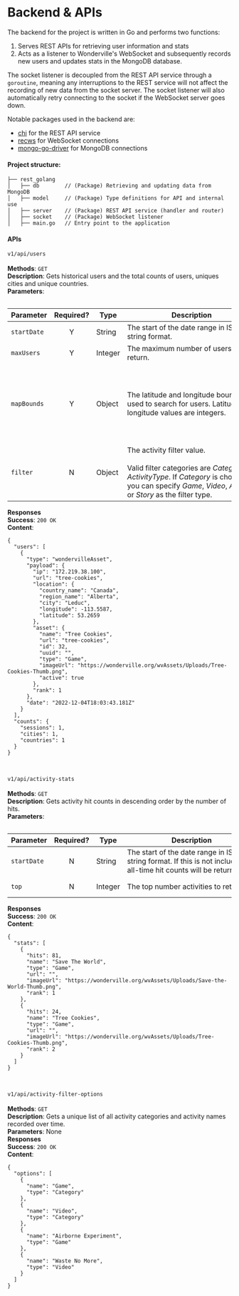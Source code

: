 # Backend & APIs

The backend for the project is written in Go and performs two functions:
1. Serves REST APIs for retrieving user information and stats
2. Acts as a listener to Wonderville's WebSocket and subsequently records new users and updates stats in the MongoDB database.

The socket listener is decoupled from the REST API service through a `goroutine`, meaning any interruptions to the REST service will not affect the recording of new data from the socket server. The socket listener will also automatically retry connecting to the socket if the WebSocket server goes down.<br>

Notable packages used in the backend are:
- [chi](https://github.com/go-chi/chi) for the REST API service
- [recws](https://github.com/recws-org/recws) for WebSocket connections
- [mongo-go-driver](https://github.com/mongodb/mongo-go-driver) for MongoDB connections

#### Project structure:
```
├── rest_golang
│   ├── db        // (Package) Retrieving and updating data from MongoDB
│   ├── model     // (Package) Type definitions for API and internal use
│   ├── server    // (Package) REST API service (handler and router)
│   ├── socket    // (Package) WebSocket listener
│   ├── main.go   // Entry point to the application
```

#### APIs

<style>
table {float:left}
</style>

`v1/api/users`<br><br>
**Methods**: `GET`<br>
**Description**: Gets historical users and the total counts of users, uniques cities and unique countries.<br>
**Parameters**:

| Parameter | Required? | Type | <div style="width:290px">Description</div> | Example |
|---|:---:|---|---|---|
| `startDate` | Y | String | The start of the date range in ISO string format. | <pre>2022-10-04T14:48:00.000Z</pre> |
| `maxUsers` | Y | Integer | The maximum number of users to return. | <pre>100</pre> |
| `mapBounds` | Y | Object | The latitude and longitude boundaries used to search for users.  Latitude and longitude values are integers. | <pre>{<br> lat: {<br>  lower: -49.68,<br>  upper: 84.71<br>}, <br> lng: {<br>  lower: -175.25, <br>  upper: -52.74<br>}</pre> |
| `filter` | N | Object | The activity filter value.<br><br> Valid filter categories are *Category* or *ActivityType*. If *Category* is chosen, you can specify *Game*, *Video*, *Activity* or *Story* as the filter type. | <pre>{<br> filterCategory: "Category", <br> filterType: "Game"<br>}</pre> |

**Responses**<br>
**Success**: `200 OK`<br>
**Content**:
```
{
  "users": [
    {
      "type": "wondervilleAsset",
      "payload": {
        "ip": "172.219.38.100",
        "url": "tree-cookies",
        "location": {
          "country_name": "Canada",
          "region_name": "Alberta",
          "city": "Leduc",
          "longitude": -113.5587,
          "latitude": 53.2659
        },
        "asset": {
          "name": "Tree Cookies",
          "url": "tree-cookies",
          "id": 32,
          "uuid": "",
          "type": "Game",
          "imageUrl": "https://wonderville.org/wvAssets/Uploads/Tree-Cookies-Thumb.png",
          "active": true
        },
        "rank": 1
      },
      "date": "2022-12-04T18:03:43.181Z"
    }
  ],
  "counts": {
    "sessions": 1,
    "cities": 1,
    "countries": 1
  }
}
```
<br>

`v1/api/activity-stats`<br><br>
**Methods**: `GET`<br>
**Description**: Gets activity hit counts in descending order by the number of hits.<br>
**Parameters**:

| Parameter | Required? | Type | <div style="width:290px">Description</div> | Example |
|---|:---:|---|---|---|
| `startDate` | N | String | The start of the date range in ISO string format. If this is not included, all-time hit counts will be returned. | <pre>2022-10-04T14:48:00.000Z</pre> |
| `top` | N | Integer | The top number activities to return. | <pre>10</pre> |

**Responses**<br>
**Success**: `200 OK`<br>
**Content**:
```
{
  "stats": [
    {
      "hits": 81,
      "name": "Save The World",
      "type": "Game",
      "url": "",
      "imageUrl": "https://wonderville.org/wvAssets/Uploads/Save-the-World-Thumb.png",
      "rank": 1
    },
    {
      "hits": 24,
      "name": "Tree Cookies",
      "type": "Game",
      "url": "",
      "imageUrl": "https://wonderville.org/wvAssets/Uploads/Tree-Cookies-Thumb.png",
      "rank": 2
    }
  ]
}
```
<br>

`v1/api/activity-filter-options`<br><br>
**Methods**: `GET`<br>
**Description**: Gets a unique list of all activity categories and activity names recorded over time.<br>
**Parameters**: None<br>
**Responses**<br>
**Success**: `200 OK`<br>
**Content**:
```
{
  "options": [
    {
      "name": "Game",
      "type": "Category"
    },
    {
      "name": "Video",
      "type": "Category"
    },
    {
      "name": "Airborne Experiment",
      "type": "Game"
    },
    {
      "name": "Waste No More",
      "type": "Video"
    }
  ]
}
```